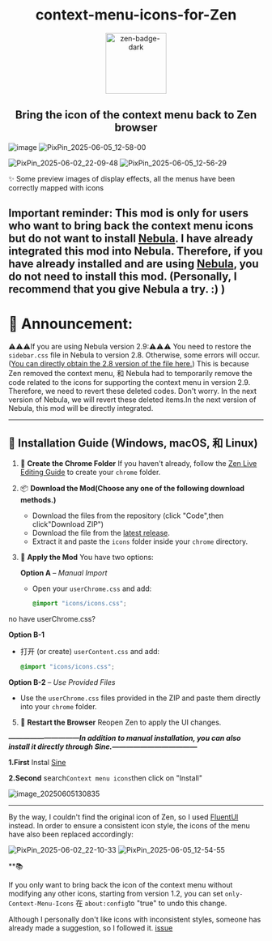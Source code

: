 <h1 align="center">context-menu-icons-for-Zen</h1>
<div align="center">
    <a href="https://zen-browser.app/">
        <img width="120" alt="zen-badge-dark" src="https://github.com/user-attachments/assets/d6ab3ddf-6630-4062-92d0-22497d2a3f9a" />
    </a>
</div>

<h2 align="center">Bring the icon of the context menu back to Zen browser</h2>

![image](https://github.com/user-attachments/assets/0e939644-34fc-4284-b0de-3c062be2bf3a)
![PixPin_2025-06-05_12-58-00](https://github.com/user-attachments/assets/bb940cbf-70ad-4705-9805-eff50b945e52)

![PixPin_2025-06-02_22-09-48](https://github.com/user-attachments/assets/c0461249-4f38-46da-bb25-62f3568a943d)
![PixPin_2025-06-05_12-56-29](https://github.com/user-attachments/assets/9fe910ac-2736-47e4-b3ef-fc4ed81b796c)

✨ Some preview images of display effects, all the menus have been correctly mapped with icons

## Important reminder: This mod is only for users who want to bring back the context menu icons but do not want to install [Nebula](https://github.com/JustAdumbPrsn/Zen-Nebula). I have already integrated this mod into Nebula. Therefore, if you have already installed and are using [Nebula](https://github.com/JustAdumbPrsn/Zen-Nebula), you do not need to install this mod. (Personally, I recommend that you give Nebula a try. :) ) 
# 🚀 Announcement:
 ⚠️⚠️⚠️If you are using Nebula version 2.9:⚠️⚠️⚠️
You need to restore the `sidebar.css` file in Nebula to version 2.8. Otherwise, some errors will occur.([You can directly obtain the 2.8 version of the file here.](https://github.com/1247343406/context-menu-icons-for-Zen/blob/1fbf240bb748cd7c6e0b370890d5a1d8da1a5d07/Sidebar.css)) This is because Zen removed the context menu, 和 Nebula had to temporarily remove the code related to the icons for supporting the context menu in version 2.9. Therefore, we need to revert these deleted codes. Don't worry. In the next version of Nebula, we will revert these deleted items.In the next version of Nebula, this mod will be directly integrated.



---

## 🔖 **Installation Guide** (Windows, macOS, 和 Linux)


1. 📁 **Create the Chrome Folder**
   If you haven't already, follow the [Zen Live Editing Guide](https://docs.zen-browser.app/guides/live-editing) to create your `chrome` folder.

2. 📦 **Download the Mod(Choose any one of the following download methods.)**
   - Download the files from the repository (click "Code",then click"Download ZIP")
   - Download the file from the [latest release](https://github.com/1247343406/context-menu-icons-for-Zen/releases).
   - Extract it and paste the `icons` folder inside your `chrome` directory.

4. 🧩 **Apply the Mod**
   You have two options:

   **Option A** – *Manual Import*
   - Open your `userChrome.css` and add:
     ```css
     @import "icons/icons.css";
     ```
  no have userChrome.css?
  
  **Option B-1**
   - 打开 (or create) `userContent.css` and add:
     ```css
     @import "icons/icons.css";
     ```
   **Option B-2** – *Use Provided Files*
   - Use the `userChrome.css`  files provided in the ZIP and paste them directly into your `chrome` folder.

5. 🔄 **Restart the Browser**
   Reopen Zen to apply the UI changes.
   
***——————————In addition to manual installation, you can also install it directly through Sine.————————————***

**1.First**
       Instal [Sine](https://github.com/CosmoCreeper/Sine)
       
**2.Second**
   search`Context menu icons`then click on "Install"
   
![image_20250605130835](https://github.com/user-attachments/assets/bfcefded-71e2-45bc-9aef-0f8c4c47c1d7)

---
By the way, I couldn't find the original icon of Zen, so I used  [FluentUI](https://github.com/microsoft/fluentui-system-icons) instead.
In order to ensure a consistent icon style, the icons of the menu have also been replaced accordingly:

![PixPin_2025-06-02_22-10-33](https://github.com/user-attachments/assets/2d450fdd-5b3b-4ff3-a9e2-823c35e23009)
![PixPin_2025-06-05_12-54-55](https://github.com/user-attachments/assets/4d870447-a329-4682-8e5e-b50b53e44627)

**📚

If you only want to bring back the icon of the context menu without modifying any other icons, starting from version 1.2, you can set `only-Context-Menu-Icons` 在 `about:config`to "true" to undo this change.

Although I personally don't like icons with inconsistent styles, someone has already made a suggestion, so I followed it. [issue]([https://github.com/CosmoCreeper/Sine](https://github.com/JustAdumbPrsn/Zen-Nebula/pull/142#issuecomment-2943082241))
